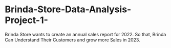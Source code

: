 # Brinda-Store-Data-Analysis-Project-1-
Brinda Store wants to create an annual sales report for 2022. So that, Brinda Can Understand Their Customers and grow more Sales in 2023.
